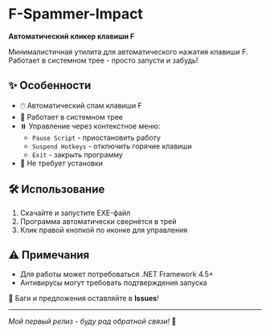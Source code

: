 # F-Spammer-Impact
**Автоматический кликер клавиши F**  

Минималистичная утилита для автоматического нажатия клавиши F. Работает в системном трее - просто запусти и забудь!

## ✨ Особенности
- 🖱️ Автоматический спам клавиши F
- 📌 Работает в системном трее
- ⏸️ Управление через контекстное меню:
  - `Pause Script` - приостановить работу
  - `Suspend Hotkeys` - отключить горячие клавиши 
  - `Exit` - закрыть программу
- 🚀 Не требует установки

## 🛠️ Использование
1. Скачайте и запустите EXE-файл
2. Программа автоматически свернётся в трей
3. Клик правой кнопкой по иконке для управления

## ⚠️ Примечания
- Для работы может потребоваться .NET Framework 4.5+
- Антивирусы могут требовать подтверждения запуска

🔹 Баги и предложения оставляйте в **Issues**!

---

*Мой первый релиз - буду рад обратной связи!* 🚀
